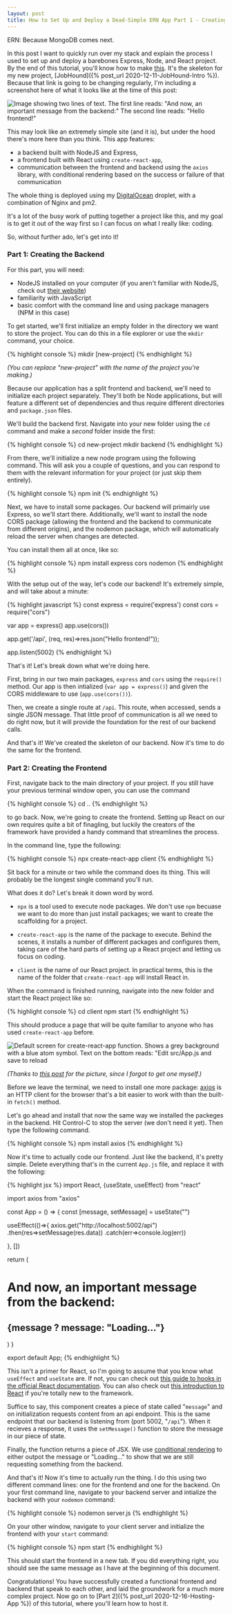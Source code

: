 ```yaml
---
layout: post 
title: How to Set Up and Deploy a Dead-Simple ERN App Part 1 - Creating the App
---
```


ERN: Because MongoDB comes next. <!--more-->

In this post I want to quickly run over my stack and explain the process I used to set up and deploy a barebones Express, Node, and React project. By the end of this tutorial, you'll know how to make [this](http://jobhound.stevenwenzel.com). It's the skeleton for my new project, [JobHound]({% post_url 2020-12-11-JobHound-Intro %}). Because that link is going to be changing regularly, I'm including a screenshot here of what it looks like at the time of this post: 

![Image showing two lines of text. The first line reads: "And now, an important message from the backend:" The second line reads: "Hello frontend!"](/assets/img/posts/mern/basic-ern.png)

This may look like an extremely simple site (and it is), but under the hood there's more here than you think. This app features: 

- a backend built with NodeJS and Express,
- a frontend built with React using `create-react-app`,
- communication between the frontend and backend using the `axios` library, with conditional rendering based on the success or failure of that communication

The whole thing is deployed using my [DigitalOcean](https://www.digitalocean.com/) droplet, with a combination of Nginx and pm2. 

It's a lot of the busy work of putting together a project like this, and my goal is to get it out of the way first so I can focus on what I really like: coding. 

So, without further ado, let's get into it!

### Part 1: Creating the Backend

For this part, you will need:

* NodeJS installed on your computer (if you aren't familiar with NodeJS, check out [their website](https://nodejs.org/en/))
* familiarity with JavaScript
* basic comfort with the command line and using package managers (NPM in this case)

To get started, we'll first initialize an empty folder in the directory we want to store the project. You can do this in a file explorer or use the `mkdir` command, your choice.

{% highlight console %}
mkdir [new-project]
{% endhighlight %}

*(You can replace "new-project" with the name of the project you're making.)* 

Because our application has a split frontend and backend, we'll need to initialize each project separately. They'll both be Node applications, but will feature a different set of dependencies and thus require different directories and `package.json` files. 

We'll build the backend first. Navigate into your new folder using the `cd` command and make a *second* folder inside the first:

{% highlight console %}
cd new-project
mkdir backend
{% endhighlight %}

From there, we'll initialize a new node program using the following command. This will ask you a couple of questions, and you can respond to them with the relevant information for your project (or just skip them entirely).

{% highlight console %}
npm init 
{% endhighlight %}

Next, we have to install some packages. Our backend will primairly use Express, so we'll start there. Additionally, we'll want to install the node CORS package (allowing the frontend and the backend to communicate from different origins), and the nodemon package, which will automaticaly reload the server when changes are detected.

You can install them all at once, like so:

{% highlight console %}
npm install express cors nodemon
{% endhighlight %}

With the setup out of the way, let's code our backend! It's extremely simple, and will take about a minute:

{% highlight javascript %}
const express = require('express')
const cors = require("cors")

var app = express()
app.use(cors())


app.get('/api', (req, res)=>res.json("Hello frontend!"));

app.listen(5002)
{% endhighlight %}

That's it! Let's break down what we're doing here.

First, bring in our two main packages, `express` and `cors` using the `require()` method. Our app is then intialized (`var app = express()`) and given the CORS middleware to use (`app.use(cors())`).

Then, we create a single route at `/api`. This route, when accessed, sends a single JSON message. That little proof of communication is all we need to do right now, but it will provide the foundation for the rest of our backend calls. 

And that's it! We've created the skeleton of our backend. Now it's time to do the same for the frontend.

### Part 2: Creating the Frontend

First, navigate back to the main directory of your project. If you still have your previous terminal window open, you can use the command 

{% highlight console %}
cd ..
{% endhighlight %}

to go back. Now, we're going to create the frontend. Setting up React on our own requires quite a bit of finagling, but luckily the creators of the framework have provided a handy command that streamlines the process. 

In the command line, type the following:

{% highlight console %}
npx create-react-app client
{% endhighlight %}

Sit back for a minute or two while the command does its thing. This will probably be the longest single command you'll run. 

What does it do? Let's break it down word by word. 

* `npx` is a tool used to execute node packages. We don't use `npm` becuase we want to do more than just install packages; we want to create the scaffolding for a project. 

* `create-react-app` is the name of the package to execute. Behind the scenes, it installs a number of different packages and configures them, taking care of the hard parts of setting up a React project and letting us focus on coding.

* `client` is the name of our React project. In practical terms, this is the name of the folder that `create-react-app` will install React in. 

When the command is finished running, navigate into the new folder and start the React project like so:

{% highlight console %}
cd client
npm start
{% endhighlight %}

This should produce a page that will be quite familiar to anyone who has used `create-react-app` before. 

![Default screen for create-react-app function. Shows a grey background with a blue atom symbol. Text on the bottom reads: "Edit src/App.js and save to reload](/assets/img/posts/mern/create-react-app.png)

*(Thanks to [this post](https://medium.com/@danielgwilson/https-and-create-react-app-3a30ed31c904) for the picture, since I forgot to get one myself.)*

Before we leave the terminal, we need to install one more package: [axios](https://www.npmjs.com/package/axios) is an HTTP client for the browser that's a bit easier to work with than the built-in `fetch()` method.

 Let's go ahead and install that now the same way we installed the packeges in the backend. Hit Control-C to stop the server (we don't need it yet). Then type the following command.

{% highlight console %}
npm install axios
{% endhighlight %}

Now it's time to actually code our frontend. Just like the backend, it's pretty simple. Delete everything that's in the current `App.js` file, and replace it with the following:

{% highlight jsx %}
import React, {useState, useEffect} from "react"


import axios from "axios"


const App = () => {
  const [message, setMessage] = useState("")

  useEffect(()=>{
    axios.get("http://localhost:5002/api")
      .then(res=>setMessage(res.data))
      .catch(err=>console.log(err))

  }, [])

  return (
    <div>
      <h1>And now, an important message from the backend:</h1>
      <h2>{message ? message: "Loading..."}</h2>
    </div>
    )
}

export default App;
{% endhighlight %}

This isn't a primer for React, so I'm going to assume that you know what `useEffect` and `useState` are. If not, you can check out [this guide to hooks in the official React documentation](https://reactjs.org/docs/hooks-intro.html). You can also check out [this introduction to React](https://reactjs.org/docs/hooks-intro.html) if you're totally new to the framework. 

Suffice to say, this component creates a piece of state called "`message`" and on initialization requests content from an api endpoint. This is the same endpoint that our backend is listening from (port 5002, "`/api`"). When it recieves a response, it uses the `setMessage()` function to store the message in our piece of state. 

Finally, the function returns a piece of JSX. We use [conditional rendering](https://reactjs.org/docs/conditional-rendering.html) to either outpot the message or "Loading..." to show that we are still requesting something from the backend. 

And that's it! Now it's time to actually run the thing. I do this using two different command lines: one for the frontend and one for the backend. On your first command line, navigate to your backend server and intialize the backend with your `nodemon` command:

{% highlight console %}
nodemon server.js
{% endhighlight %}

On your other window, navigate to your client server and initialize the frontend with your `start` command:

{% highlight console %}
npm start
{% endhighlight %}

This should start the frontend in a new tab. If you did everything right, you should see the same message as I have at the beginning of this document. 

Congratulations! You have successfully created a functional frontend and backend that speak to each other, and laid the groundwork for a much more complex project. Now go on to [Part 2]({% post_url 2020-12-16-Hosting-App %}) of this tutorial, where you'll learn how to host it.

